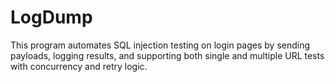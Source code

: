 # LogDump
This program automates SQL injection testing on login pages by sending payloads, logging results, and supporting both single and multiple URL tests with concurrency and retry logic.
